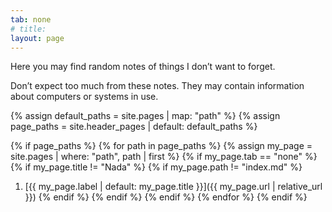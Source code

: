 ```yaml
---
tab: none
# title:
layout: page
---
```


Here you may find random notes of things I don’t want to forget.

Don’t expect too much from these notes. They may contain information about computers or systems in use.

{% assign default_paths = site.pages | map: "path" %}
{% assign page_paths = site.header_pages | default: default_paths %}

{% if page_paths %}
  {% for path in page_paths %}
    {% assign my_page = site.pages | where: "path", path | first %}
    {% if my_page.tab == "none" %}
        {% if my_page.title != "Nada" %}
            {% if my_page.path != "index.md" %}
1. [{{ my_page.label | default: my_page.title }}]({{ my_page.url | relative_url }})
            {% endif %}
        {% endif %}
    {% endif %}
  {% endfor %}
{% endif %}

